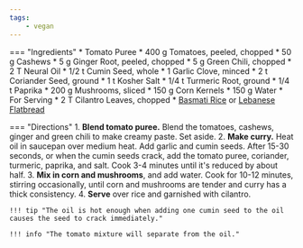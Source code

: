 ```yaml
---
tags:
    - vegan
---
```

=== "Ingredients"
    * Tomato Puree
        * 400 g Tomatoes, peeled, chopped
        * 50 g Cashews
        * 5 g Ginger Root, peeled, chopped
        * 5 g Green Chili, chopped
    * 2 T Neural Oil
    * 1/2 t Cumin Seed, whole
    * 1 Garlic Clove, minced
    * 2 t Coriander Seed, ground
    * 1 t Kosher Salt
    * 1/4 t Turmeric Root, ground
    * 1/4 t Paprika
    * 200 g Mushrooms, sliced
    * 150 g Corn Kernels
    * 150 g Water
    * For Serving
        * 2 T Cilantro Leaves, chopped
        * [Basmati Rice](../grains/rice/basmati-rice.md) or [Lebanese Flatbread](../bread/flatbreads/lebanese-flatbread.md)

=== "Directions"
    1. **Blend tomato puree.** Blend the tomatoes, cashews, ginger and green chili to make creamy paste. Set aside.
    2. **Make curry.** Heat oil in saucepan over medium heat. Add garlic and cumin seeds. After 15-30 seconds, or when the cumin seeds crack, add the tomato puree, coriander, turmeric, paprika, and salt. Cook 3-4 minutes until it's reduced by about half.
    3. **Mix in corn and mushrooms**, and add water. Cook for 10-12 minutes, stirring occasionally, until corn and mushrooms are tender and curry has a thick consistency.
    4. **Serve** over rice and garnished with cilantro.

    !!! tip "The oil is hot enough when adding one cumin seed to the oil causes the seed to crack immediately."

    !!! info "The tomato mixture will separate from the oil."

[^manjula]:
    Jain, Manjula. ["Mushroom Corn Cashew Curry."](https://www.manjulaskitchen.com/mushroom-corn-cashew-curry/) _Manjula's Kitchen._ 21 September 2013.
